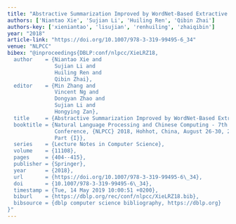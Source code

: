 ```yaml
---
title: "Abstractive Summarization Improved by WordNet-Based Extractive Sentences"
authors: ['Niantao Xie', 'Sujian Li', 'Huiling Ren', 'Qibin Zhai']
authors-key: ['xieniantao', 'lisujian', 'renhuiling', 'zhaiqibin']
year: "2018"
article-link: "https://doi.org/10.1007/978-3-319-99495-6_34"
venue: "NLPCC"
bibex: "@inproceedings{DBLP:conf/nlpcc/XieLRZ18,
  author    = {Niantao Xie and
               Sujian Li and
               Huiling Ren and
               Qibin Zhai},
  editor    = {Min Zhang and
               Vincent Ng and
               Dongyan Zhao and
               Sujian Li and
               Hongying Zan},
  title     = {Abstractive Summarization Improved by WordNet-Based Extractive Sentences},
  booktitle = {Natural Language Processing and Chinese Computing - 7th {CCF} International
               Conference, {NLPCC} 2018, Hohhot, China, August 26-30, 2018, Proceedings,
               Part {I}},
  series    = {Lecture Notes in Computer Science},
  volume    = {11108},
  pages     = {404--415},
  publisher = {Springer},
  year      = {2018},
  url       = {https://doi.org/10.1007/978-3-319-99495-6\_34},
  doi       = {10.1007/978-3-319-99495-6\_34},
  timestamp = {Tue, 14 May 2019 10:00:51 +0200},
  biburl    = {https://dblp.org/rec/conf/nlpcc/XieLRZ18.bib},
  bibsource = {dblp computer science bibliography, https://dblp.org}
}"
---
```

